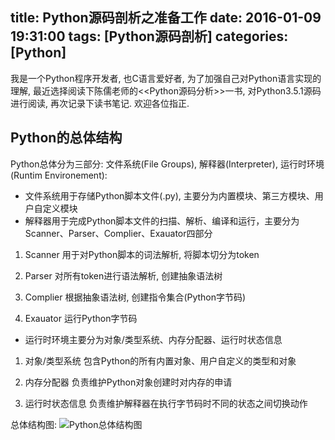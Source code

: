 title: Python源码剖析之准备工作
date: 2016-01-09 19:31:00
tags: [Python源码剖析]
categories: [Python]
---

我是一个Python程序开发者, 也C语言爱好者, 为了加强自己对Python语言实现的理解, 最近选择阅读下陈儒老师的<<Python源码分析>>一书, 对Python3.5.1源码进行阅读, 再次记录下读书笔记. 欢迎各位指正. 

## Python的总体结构 ##

Python总体分为三部分: 文件系统(File Groups), 解释器(Interpreter), 运行时环境(Runtim Environement):
+ 文件系统用于存储Python脚本文件(.py), 主要分为内置模块、第三方模块、用户自定义模块
+ 解释器用于完成Python脚本文件的扫描、解析、编译和运行，主要分为Scanner、Parser、Complier、Exauator四部分
1. Scanner
用于对Python脚本的词法解析, 将脚本切分为token

2. Parser
对所有token进行语法解析, 创建抽象语法树

3. Complier
根据抽象语法树, 创建指令集合(Python字节码)

4. Exauator
运行Python字节码

+ 运行时环境主要分为对象/类型系统、内存分配器、运行时状态信息
1. 对象/类型系统
包含Python的所有内置对象、用户自定义的类型和对象

2. 内存分配器
负责维护Python对象创建时对内存的申请

3. 运行时状态信息
负责维护解释器在执行字节码时不同的状态之间切换动作

总体结构图:
![Python总体结构图](/images/python/python_source/python_structure.png "Python总体结构图")